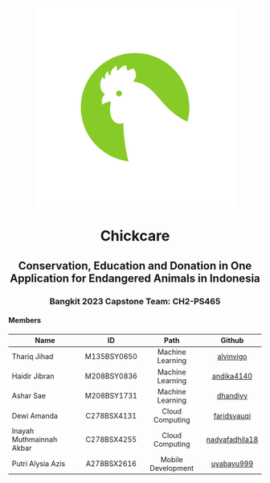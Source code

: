 <p align="center">
  <img align="center" width="400" src="/profile/img/logo (1).png" />
</p>
<h1 align="center">Chickcare</h1>
<h2 align="center">Conservation, Education and Donation in One Application for Endangered Animals in Indonesia</h2>

<h3 align="center">Bangkit 2023 Capstone Team: CH2-PS465</h3>

#### Members
| Name                  | ID            | Path               | Github                                              |
| --------------------- |:-------------:|:------------------:|:---------------------------------------------------:|
| Thariq Jihad    | M135BSY0650    | Machine Learning | [alvinvigo](https://github.com/alvinvigo)           |
| Haidir Jibran  | M208BSY0836    | Machine Learning | [andika4140](https://github.com/andika4140)         |
| Ashar Sae  | M208BSY1731    | Machine Learning   | [dhandiyy](https://github.com/dhandiyy)             |
| Dewi Amanda   | C278BSX4131    | Cloud Computing   | [faridsyauqi](https://github.com/faridsyauqi)       |
| Inayah Muthmainnah Akbar     | C278BSX4255    | Cloud Computing   | [nadyafadhila18](https://github.com/nadyafadhila18) |
| Putri Alysia Azis | A278BSX2616    | Mobile Development    | [uyabayu999](https://github.com/uyabayu999)         |   